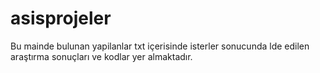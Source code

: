 # asisprojeler
Bu mainde bulunan yapilanlar txt içerisinde isterler sonucunda lde edilen araştırma sonuçları ve kodlar yer almaktadır.
